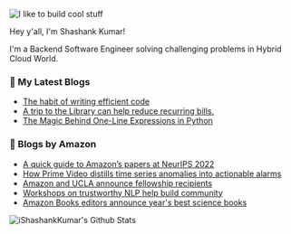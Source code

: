 ![I like to build cool stuff](https://res.cloudinary.com/dt8g3rhcy/image/upload/v1595929574/i_like_to_build_cool_shit._1_nzbwjh.png)

Hey y'all, I'm Shashank Kumar! 

I'm a Backend Software Engineer solving challenging problems in Hybrid Cloud World.

### 📕 My Latest Blogs
<!-- BLOG-POST-LIST:START -->
- [The habit of writing efficient code](https://medium.com/@ishashankkumar/the-habit-of-writing-efficient-code-153b05f04269?source=rss-d24dda280d5f------2)
- [A trip to the Library can help reduce recurring bills.](https://medium.com/swlh/a-trip-to-the-library-can-help-reduce-recurring-bills-23bca495cdf5?source=rss-d24dda280d5f------2)
- [The Magic Behind One-Line Expressions in Python](https://medium.com/swlh/the-magic-behind-one-line-expressions-in-python-816c10180c5c?source=rss-d24dda280d5f------2)
<!-- BLOG-POST-LIST:END -->

### 📕 Blogs by Amazon
<!-- AMAZON-BLOG-POST-LIST:START -->
- [A quick guide to Amazon’s papers at NeurIPS 2022](https://www.amazon.science/blog/a-quick-guide-to-amazons-papers-at-neurips-2022)
- [How Prime Video distills time series anomalies into actionable alarms](https://www.amazon.science/blog/how-prime-video-distills-time-series-anomalies-into-actionable-alarms)
- [Amazon and UCLA announce fellowship recipients](https://www.amazon.science/latest-news/amazon-and-ucla-announce-fellowship-recipients)
- [Workshops on trustworthy NLP help build community](https://www.amazon.science/blog/workshops-on-trustworthy-nlp-help-build-community)
- [Amazon Books editors announce year&#39;s best science books](https://www.amazon.science/latest-news/amazon-books-editors-announce-picks-for-best-2022-general-interest-science-books)
<!-- AMAZON-BLOG-POST-LIST:END -->



<img align="center" alt="iShashankKumar's Github Stats" src="https://github-readme-stats.vercel.app/api?username=ishashankkumar&show_icons=true&hide_border=true" />
